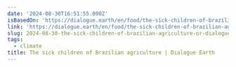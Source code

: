 ```yaml
---
date: '2024-08-30T16:51:55.000Z'
isBasedOn: 'https://dialogue.earth/en/food/the-sick-children-of-brazilian-agriculture/'
link: 'https://dialogue.earth/en/food/the-sick-children-of-brazilian-agriculture/'
slug: 2024-08-30-the-sick-children-of-brazilian-agriculture-or-dialogue-earth
tags:
  - climate
title: The sick children of Brazilian agriculture | Dialogue Earth
---
```

 
